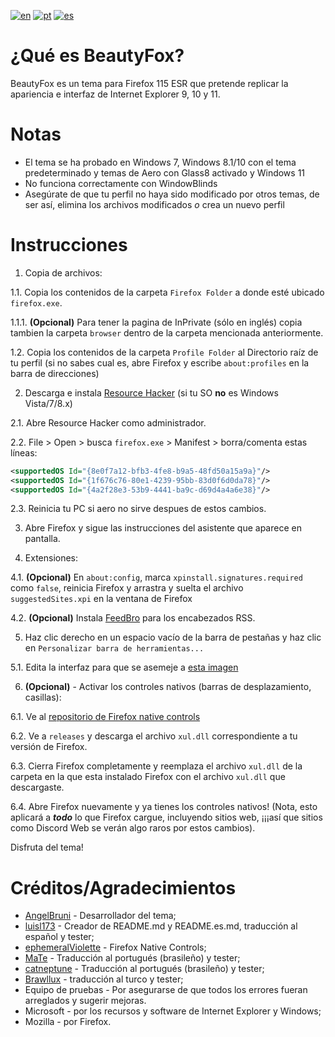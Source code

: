 [![en](https://img.shields.io/badge/readme-en-red.svg)](https://github.com/angelbruni/BeautyFox/blob/main/README.md)
[![pt](https://img.shields.io/badge/leia--me-pt-green.svg)](https://github.com/angelbruni/BeautyFox/blob/main/README.pt.md)
[![es](https://img.shields.io/badge/léame-es-yellow.svg)](https://github.com/angelbruni/BeautyFox/blob/main/README.es.md)
# ¿Qué es BeautyFox?
BeautyFox es un tema para Firefox 115 ESR que pretende replicar la apariencia e interfaz de Internet Explorer 9, 10 y 11.
# Notas
- El tema se ha probado en Windows 7, Windows 8.1/10 con el tema predeterminado y temas de Aero con Glass8 activado y Windows 11
- No funciona correctamente con WindowBlinds
- Asegúrate de que tu perfil no haya sido modificado por otros temas, de ser así, elimina los archivos modificados *o* crea un nuevo perfil

# Instrucciones
  1. Copia de archivos:

1.1. Copia los contenidos de la carpeta `Firefox Folder` a donde esté ubicado `firefox.exe`.

1.1.1. **(Opcional)** Para tener la pagina de InPrivate (sólo en inglés) copia tambien la carpeta `browser` dentro de la carpeta mencionada anteriormente.

1.2. Copia los contenidos de la carpeta `Profile Folder` al Directorio raíz de tu perfil (si no sabes cual es, abre Firefox y escribe `about:profiles` en la barra de direcciones)

2. Descarga e instala [Resource Hacker](https://angusj.com/resourcehacker/) (si tu SO **no** es Windows Vista/7/8.x)

2.1. Abre Resource Hacker como administrador.

2.2. File > Open > busca `firefox.exe` > Manifest > borra/comenta estas líneas:
```xml
<supportedOS Id="{8e0f7a12-bfb3-4fe8-b9a5-48fd50a15a9a}"/>
<supportedOS Id="{1f676c76-80e1-4239-95bb-83d0f6d0da78}"/>
<supportedOS Id="{4a2f28e3-53b9-4441-ba9c-d69d4a4a6e38}"/>
```

2.3. Reinicia tu PC si aero no sirve despues de estos cambios.

3. Abre Firefox y sigue las instrucciones del asistente que aparece en pantalla.

4. Extensiones:

4.1. **(Opcional)** En `about:config`, marca `xpinstall.signatures.required` como `false`, reinicia Firefox y arrastra y suelta el archivo `suggestedSites.xpi` en la ventana de Firefox

4.2. **(Opcional)**  Instala [FeedBro](https://addons.mozilla.org/en-US/firefox/addon/feedbroreader/) para los encabezados RSS.

5. Haz clic derecho en un espacio vacío de la barra de pestañas y haz clic en `Personalizar barra de herramientas...`

5.1. Edita la interfaz para que se asemeje a [esta imagen](https://www.techrepublic.com/wp-content/uploads/2011/03/6202428.png)

6. **(Opcional)** - Activar los controles nativos (barras de desplazamiento, casillas):

6.1. Ve al [repositorio de Firefox native controls](https://github.com/ephemeralViolette/firefox-native-controls)

6.2. Ve a `releases` y descarga el archivo `xul.dll` correspondiente a tu versión de Firefox.

6.3. Cierra Firefox completamente y reemplaza el archivo `xul.dll` de la carpeta en la que esta instalado Firefox con el archivo `xul.dll` que descargaste.

6.4. Abre Firefox nuevamente y ya tienes los controles nativos! (Nota, esto aplicará a ***todo*** lo que Firefox cargue, incluyendo sitios web, ¡¡¡así que sitios como Discord Web se verán algo raros por estos cambios).

Disfruta del tema!

# Créditos/Agradecimientos
* [AngelBruni](https://github.com/angelbruni) - Desarrollador del tema;
* [luisl173](https://github.com/luisl173) - Creador de README.md y README.es.md, traducción al español y tester;
* [ephemeralViolette](https://github.com/ephemeralViolette) - Firefox Native Controls;
* [MaTe](https://github.com/MisforMaTe) - Traducción al portugués (brasileño) y tester;
* [catneptune](https://github.com/catneptune) - Traducción al portugués (brasileño) y tester;
* [Brawllux](https://github.com/EndlessLuck) - traducción al turco y tester;
* Equipo de pruebas - Por asegurarse de que todos los errores fueran arreglados y sugerir mejoras.
* Microsoft - por los recursos y software de Internet Explorer y Windows;
* Mozilla - por Firefox.
